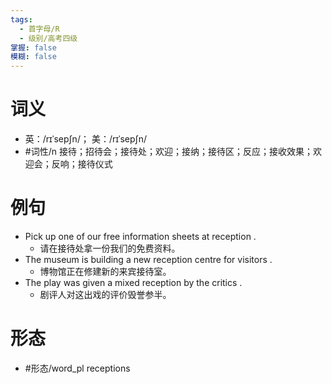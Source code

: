 ```yaml
---
tags:
  - 首字母/R
  - 级别/高考四级
掌握: false
模糊: false
---
```

# 词义
- 英：/rɪˈsepʃn/； 美：/rɪˈsepʃn/
- #词性/n  接待；招待会；接待处；欢迎；接纳；接待区；反应；接收效果；欢迎会；反响；接待仪式
# 例句
- Pick up one of our free information sheets at reception .
	- 请在接待处拿一份我们的免费资料。
- The museum is building a new reception centre for visitors .
	- 博物馆正在修建新的来宾接待室。
- The play was given a mixed reception by the critics .
	- 剧评人对这出戏的评价毁誉参半。
# 形态
- #形态/word_pl receptions
